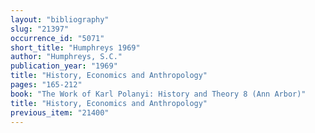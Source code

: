 ```yaml
---
layout: "bibliography"
slug: "21397"
occurrence_id: "5071"
short_title: "Humphreys 1969"
author: "Humphreys, S.C."
publication_year: "1969"
title: "History, Economics and Anthropology"
pages: "165-212"
book: "The Work of Karl Polanyi: History and Theory 8 (Ann Arbor)"
title: "History, Economics and Anthropology"
previous_item: "21400"
---
```

